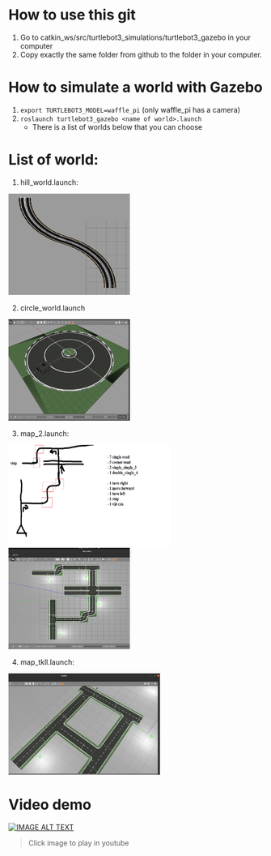 # How to use this git

1. Go to catkin_ws/src/turtlebot3_simulations/turtlebot3_gazebo in your computer
2. Copy exactly the same folder from github to the folder in your computer.


# How to simulate a world with Gazebo
1. ```export TURTLEBOT3_MODEL=waffle_pi``` (only waffle_pi has a camera)
2. ```roslaunch turtlebot3_gazebo <name of world>.launch```
    - There is a list of worlds below that you can choose

# List of world:
1. hill_world.launch:
<img src="./img/hill_world.png" width="240" height="200"/>

2. circle_world.launch 
<img src="./img/circle_world.png" width="240" height="200"/>

3. map_2.launch:

<img src="./img/map2.png" width="320" height="200"/><img src="./img/map_2.world.png" width="240" height="200"/>

4. map_tkll.launch:
<img src="./img/map_tkll.png" width="300" height="200"/>

# Video demo
[![IMAGE ALT TEXT](http://img.youtube.com/vi/DTwMcBLK1xg/0.jpg)](https://www.youtube.com/watch?v=DTwMcBLK1xg "Video Title")
> Click image to play in youtube